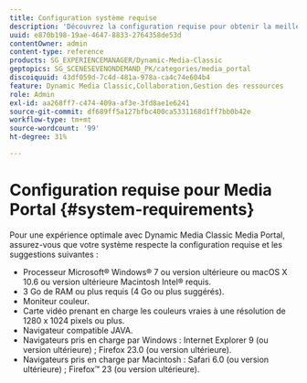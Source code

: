 ```yaml
---
title: Configuration système requise
description: 'Découvrez la configuration requise pour obtenir la meilleure expérience avec Media Portal. '
uuid: e870b198-19ae-4647-8833-2764358de53d
contentOwner: admin
content-type: reference
products: SG_EXPERIENCEMANAGER/Dynamic-Media-Classic
geptopics: SG_SCENESEVENONDEMAND_PK/categories/media_portal
discoiquuid: 43df059d-7c4d-481a-978a-ca4c74e604b4
feature: Dynamic Media Classic,Collaboration,Gestion des ressources
role: Admin
exl-id: aa268ff7-c474-409a-af3e-3fd8ae1e6241
source-git-commit: df689ff5a127bfbc400ca5331168d1ff7bb0b42e
workflow-type: tm+mt
source-wordcount: '99'
ht-degree: 31%

---
```


# Configuration requise pour Media Portal {#system-requirements}

Pour une expérience optimale avec Dynamic Media Classic Media Portal, assurez-vous que votre système respecte la configuration requise et les suggestions suivantes :

* Processeur Microsoft® Windows® 7 ou version ultérieure ou macOS X 10.6 ou version ultérieure Macintosh Intel® requis.
* 3 Go de RAM ou plus requis (4 Go ou plus suggérés).
* Moniteur couleur.
* Carte vidéo prenant en charge les couleurs vraies à une résolution de 1280 x 1024 pixels ou plus.
* Navigateur compatible JAVA.
* Navigateurs pris en charge par Windows : Internet Explorer 9 (ou version ultérieure) ; Firefox 23.0 (ou version ultérieure).
* Navigateurs pris en charge par Macintosh : Safari 6.0 (ou version ultérieure) ; Firefox™ 23 (ou version ultérieure).
